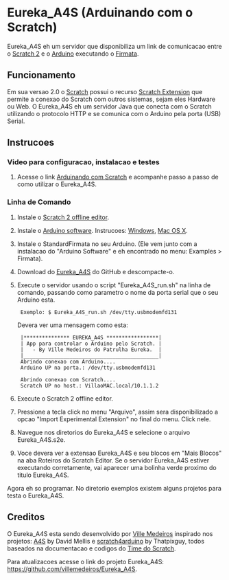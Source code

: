 # Eureka_A4S (Arduinando com o Scratch)

Eureka_A4S eh um servidor que disponibiliza um link de comunicacao entre o [Scratch 2](http://scratch.mit.edu) e o [Arduino](http://www.arduino.cc) executando o [Firmata](http://firmata.org/).

## Funcionamento
Em sua versao 2.0 o [Scratch](http://scratch.mit.edu) possui o recurso [Scratch Extension](http://wiki.scratch.mit.edu/wiki/Scratch_Extension) que permite a conexao do Scratch com outros sistemas, sejam eles Hardware ou Web.
O Eureka_A4S eh um servidor Java que conecta com o Scratch utilizando o protocolo HTTP e se comunica com o Arduino pela porta (USB) Serial.

## Instrucoes

### Video para configuracao, instalacao e testes
1. Acesse o link [Arduinando com Scratch](http://www.patrulhaeureka.org/#!arduinando-com-scratch/c185f) e acompanhe passo a passo de como utilizar o Eureka_A4S.

### Linha de Comando

1. Instale o [Scratch 2 offline editor](http://scratch.mit.edu/scratch2download/).
2. Instale o [Arduino software](http://arduino.cc/en/Main/Software). Instrucoes: [Windows](http://arduino.cc/en/Guide/Windows), [Mac OS X](http://arduino.cc/en/Guide/MacOSX).
3. Instale o StandardFirmata no seu Arduino. (Ele vem junto com a instalacao do "Arduino Software" e eh encontrado no menu: Examples > Firmata).
4. Download do [Eureka_A4S](https://github.com/villemedeiros/Eureka_A4S/archive/master.zip) do GitHub e descompacte-o.
5. Execute o servidor usando o script "Eureka_A4S_run.sh" na linha de comando, passando como parametro o nome da porta serial que o seu Arduino esta.

		Exemplo: $ Eureka_A4S_run.sh /dev/tty.usbmodemfd131
		
   Devera ver uma mensagem como esta:
   
   		|*************** EUREKA_A4S *****************|
		| App para controlar o Arduino pelo Scratch. |
		|   - By Ville Medeiros do Patrulha Eureka.  |
		|____________________________________________|
		Abrindo conexao com Arduino....
		Arduino UP na porta.: /dev/tty.usbmodemfd131
		
		Abrindo conexao com Scratch....
		Scratch UP no host.: VillaoMAC.local/10.1.1.2
	
6. Execute o Scratch 2 offline editor.
7. Pressione a tecla <shift> click no menu "Arquivo", assim sera disponibilizado a opcao "Import Experimental Extension" no final do menu. Click nele.
8. Navegue nos diretorios do Eureka_A4S e selecione o arquivo Eureka_A4S.s2e.
9. Voce devera ver a extensao Eureka_A4S e seu blocos em "Mais Blocos" na aba Roteiros do Scratch Editor.
   Se o servidor Eureka_A4S estiver executando corretamente, vai aparecer uma bolinha verde proximo do titulo Eureka_A4S. 

Agora eh so programar.
No diretorio exemplos existem alguns projetos para testa o Eureka_A4S.   

## Creditos
O Eureka_A4S esta sendo desenvolvido por [Ville Medeiros](mailto:ville.medeiros@gmail.com) inspirado nos projetos: [A4S](https://github.com/damellis/A4S/) by David Mellis e [scratch4arduino](https://github.com/thatpixguy/scratch4arduino) by Thatpixguy, todos baseados na documentacao e codigos do [Time do Scratch](http://wiki.scratch.mit.edu/wiki/Scratch_Extension_Protocol_(2.0)).

Para atualizacoes acesse o link do projeto Eureka_A4S: <https://github.com/villemedeiros/Eureka_A4S>.
   